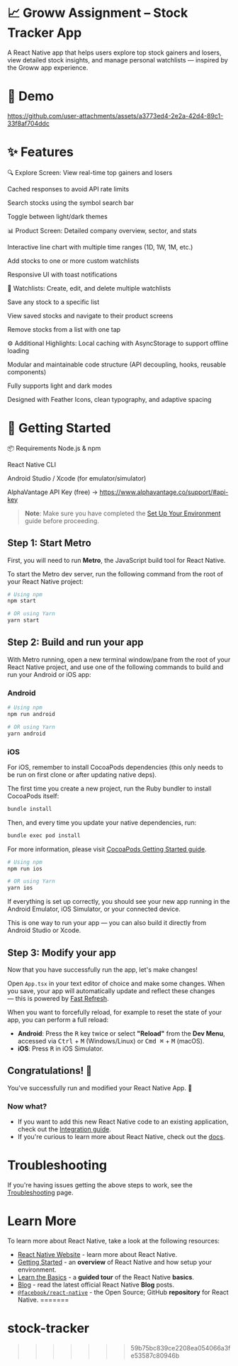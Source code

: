 # 📈 Groww Assignment – Stock Tracker App
A React Native app that helps users explore top stock gainers and losers, view detailed stock insights, and manage personal watchlists — inspired by the Groww app experience.

# 🎥 Demo
https://github.com/user-attachments/assets/a3773ed4-2e2a-42d4-89c1-33f8af704ddc

# ✨ Features
🔍 Explore Screen: 
View real-time top gainers and losers

Cached responses to avoid API rate limits

Search stocks using the symbol search bar

Toggle between light/dark themes

📊 Product Screen: 
Detailed company overview, sector, and stats

Interactive line chart with multiple time ranges (1D, 1W, 1M, etc.)

Add stocks to one or more custom watchlists

Responsive UI with toast notifications

📁 Watchlists:
Create, edit, and delete multiple watchlists

Save any stock to a specific list

View saved stocks and navigate to their product screens

Remove stocks from a list with one tap

⚙️ Additional Highlights: 
Local caching with AsyncStorage to support offline loading

Modular and maintainable code structure (API decoupling, hooks, reusable components)

Fully supports light and dark modes

Designed with Feather Icons, clean typography, and adaptive spacing

# 🚀 Getting Started
📦 Requirements
Node.js & npm

React Native CLI

Android Studio / Xcode (for emulator/simulator)

AlphaVantage API Key (free) → https://www.alphavantage.co/support/#api-key


> **Note**: Make sure you have completed the [Set Up Your Environment](https://reactnative.dev/docs/set-up-your-environment) guide before proceeding.

## Step 1: Start Metro

First, you will need to run **Metro**, the JavaScript build tool for React Native.

To start the Metro dev server, run the following command from the root of your React Native project:

```sh
# Using npm
npm start

# OR using Yarn
yarn start
```

## Step 2: Build and run your app

With Metro running, open a new terminal window/pane from the root of your React Native project, and use one of the following commands to build and run your Android or iOS app:

### Android

```sh
# Using npm
npm run android

# OR using Yarn
yarn android
```

### iOS

For iOS, remember to install CocoaPods dependencies (this only needs to be run on first clone or after updating native deps).

The first time you create a new project, run the Ruby bundler to install CocoaPods itself:

```sh
bundle install
```

Then, and every time you update your native dependencies, run:

```sh
bundle exec pod install
```

For more information, please visit [CocoaPods Getting Started guide](https://guides.cocoapods.org/using/getting-started.html).

```sh
# Using npm
npm run ios

# OR using Yarn
yarn ios
```

If everything is set up correctly, you should see your new app running in the Android Emulator, iOS Simulator, or your connected device.

This is one way to run your app — you can also build it directly from Android Studio or Xcode.

## Step 3: Modify your app

Now that you have successfully run the app, let's make changes!

Open `App.tsx` in your text editor of choice and make some changes. When you save, your app will automatically update and reflect these changes — this is powered by [Fast Refresh](https://reactnative.dev/docs/fast-refresh).

When you want to forcefully reload, for example to reset the state of your app, you can perform a full reload:

- **Android**: Press the <kbd>R</kbd> key twice or select **"Reload"** from the **Dev Menu**, accessed via <kbd>Ctrl</kbd> + <kbd>M</kbd> (Windows/Linux) or <kbd>Cmd ⌘</kbd> + <kbd>M</kbd> (macOS).
- **iOS**: Press <kbd>R</kbd> in iOS Simulator.

## Congratulations! :tada:

You've successfully run and modified your React Native App. :partying_face:

### Now what?

- If you want to add this new React Native code to an existing application, check out the [Integration guide](https://reactnative.dev/docs/integration-with-existing-apps).
- If you're curious to learn more about React Native, check out the [docs](https://reactnative.dev/docs/getting-started).

# Troubleshooting

If you're having issues getting the above steps to work, see the [Troubleshooting](https://reactnative.dev/docs/troubleshooting) page.

# Learn More

To learn more about React Native, take a look at the following resources:

- [React Native Website](https://reactnative.dev) - learn more about React Native.
- [Getting Started](https://reactnative.dev/docs/environment-setup) - an **overview** of React Native and how setup your environment.
- [Learn the Basics](https://reactnative.dev/docs/getting-started) - a **guided tour** of the React Native **basics**.
- [Blog](https://reactnative.dev/blog) - read the latest official React Native **Blog** posts.
- [`@facebook/react-native`](https://github.com/facebook/react-native) - the Open Source; GitHub **repository** for React Native.
=======
# stock-tracker
>>>>>>> 59b75bc839ce2208ea054066a3fe53587c80946b
